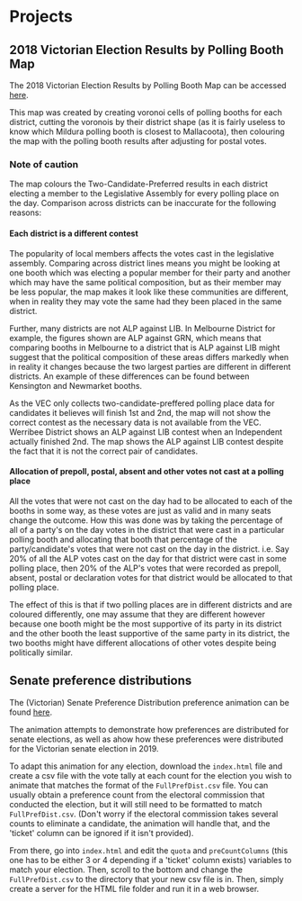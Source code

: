 # Projects

## 2018 Victorian Election Results by Polling Booth Map

The 2018 Victorian Election Results by Polling Booth Map can be accessed [here](https://datamapsvotes.github.io/Victorian%20State%20Election%20Polling%20Place%20Map%202018/index.html).

This map was created by creating voronoi cells of polling booths for each district, cutting the voronois by their district shape (as it is fairly useless to know which Mildura polling booth is closest to Mallacoota), then colouring the map with the polling booth results after adjusting for postal votes.

### Note of caution

The map colours the Two-Candidate-Preferred results in each district electing a member to the Legislative Assembly for every polling place on the day. Comparison across districts can be inaccurate for the following reasons:

#### Each district is a different contest

The popularity of local members affects the votes cast in the legislative assembly. Comparing across district lines means you might be looking at one booth which was electing a popular member for their party and another which may have the same political composition, but as their member may be less popular, the map makes it look like these communities are different, when in reality they may vote the same had they been placed in the same district.

Further, many districts are not ALP against LIB. In Melbourne District for example, the figures shown are ALP against GRN, which means that comparing booths in Melbourne to a district that is ALP against LIB might suggest that the political composition of these areas differs markedly when in reality it changes because the two largest parties are different in different districts. An example of these differences can be found between Kensington and Newmarket booths.

As the VEC only collects two-candidate-preffered polling place data for candidates it believes will finish 1st and 2nd, the map will not show the correct contest as the necessary data is not available from the VEC. Werribee District shows an ALP against LIB contest when an Independent actually finished 2nd. The map shows the ALP against LIB contest despite the fact that it is not the correct pair of candidates.

#### Allocation of prepoll, postal, absent and other votes not cast at a polling place

All the votes that were not cast on the day had to be allocated to each of the booths in some way, as these votes are just as valid and in many seats change the outcome. How this was done was by taking the percentage of all of a party's on the day votes in the district that were cast in a particular polling booth and allocating that booth that percentage of the party/candidate's votes that were not cast on the day in the district. i.e. Say 20% of all the ALP votes cast on the day for that district were cast in some polling place, then 20% of the ALP's votes that were recorded as prepoll, absent, postal or declaration votes for that district would be allocated to that polling place.

The effect of this is that if two polling places are in different districts and are coloured differently, one may assume that they are different however because one booth might be the most supportive of its party in its district and the other booth the least supportive of the same party in its district, the two booths might have different allocations of other votes despite being politically similar.

## Senate preference distributions

The (Victorian) Senate Preference Distribution preference animation can be found [here](https://datamapsvotes.github.io/Preference%20Distribution%20Animation/index.html).

The animation attempts to demonstrate how preferences are distributed for senate elections, as well as ahow how these preferences were distributed for the Victorian senate election in 2019.

To adapt this animation for any election, download the `index.html` file and create a csv file with the vote tally at each count for the election you wish to animate that matches the format of the `FullPrefDist.csv` file. You can usually obtain a preference count from the electoral commission that conducted the election, but it will still need to be formatted to match `FullPrefDist.csv`. (Don't worry if the electoral commission takes several counts to eliminate a candidate, the animation will handle that, and the 'ticket' column can be ignored if it isn't provided).

From there, go into `index.html` and edit the `quota` and `preCountColumns` (this one has to be either 3 or 4 depending if a 'ticket' column exists) variables to match your election. Then, scroll to the bottom and change the `FullPrefDist.csv` to the directory that your new csv file is in. Then, simply create a server for the HTML file folder and run it in a web browser.
